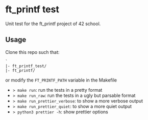 # ft_printf test

Unit test for the ft_printf project of 42 school.

## Usage

Clone this repo such that:

```
`
|- ft_printf_test/
|- ft_printf/
```

or modify the `FT_PRINTF_PATH` variable in the Makefile

- `> make run`: run the tests in a pretty format
- `> make run_raw`: run the tests in a ugly but parsable format
- `> make run_prettier_verbose`: to show a more verbose output
- `> make run_prettier_quiet`: to show a more quiet output
- `> python3 prettier -h`: show prettier options
